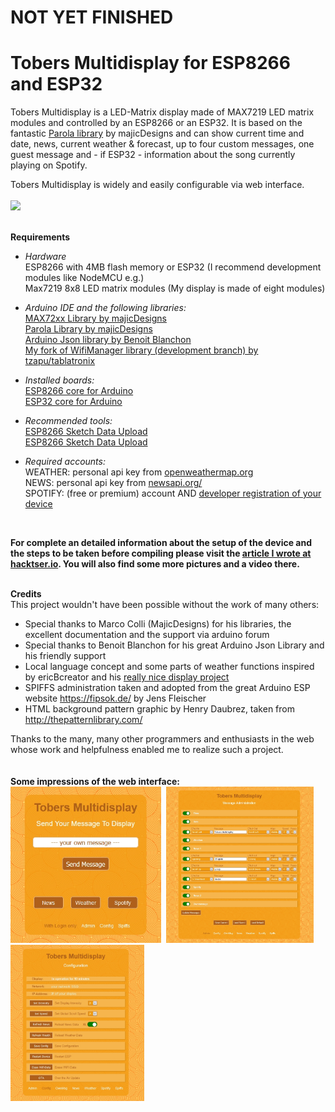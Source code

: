 # NOT YET FINISHED
# Tobers Multidisplay for ESP8266 and ESP32
Tobers Multidisplay is a LED-Matrix display made of MAX7219 LED matrix modules and controlled by an ESP8266 or an ESP32. It is based on the fantastic [Parola library](https://github.com/MajicDesigns/MD_MAX72XX) by majicDesigns and can show current time and date, news, current weather & forecast, up to four custom messages, one guest message and - if ESP32 - information about the song currently playing on Spotify.

Tobers Multidisplay is widely and easily configurable via web interface.<br><br>
<img src="showcase/Multidisplay_final.jpg" width="500">
<br><br>


**Requirements**<br>
* *Hardware*<br>
ESP8266 with 4MB flash memory or ESP32 (I recommend development modules like NodeMCU e.g.)<br>
Max7219 8x8 LED matrix modules (My display is made of eight modules)<br>

* *Arduino IDE and the following libraries:*<br>
[MAX72xx Library by majicDesigns](https://github.com/MajicDesigns/MD_MAX72XX)<br>
[Parola Library by majicDesigns](https://github.com/MajicDesigns/MD_Parola)<br>
[Arduino Json library by Benoit Blanchon](https://github.com/bblanchon/ArduinoJson)<br>
[My fork of WifiManager library (development branch) by tzapu/tablatronix](https://github.com/ElToberino/WiFiManager_for_Multidisplay)<br>

* *Installed boards:*<br>
[ESP8266 core for Arduino](https://github.com/esp8266/Arduino)<br>
[ESP32 core for Arduino](https://github.com/espressif/arduino-esp32)<br>

* *Recommended tools:*<br>
[ESP8266 Sketch Data Upload](https://github.com/esp8266/arduino-esp8266fs-plugin)<br>
[ESP8266 Sketch Data Upload](https://github.com/me-no-dev/arduino-esp32fs-plugin)<br>

* *Required accounts:*<br>
WEATHER: personal api key from [openweathermap.org](https://openweathermap.org/)<br>
NEWS: personal api key from [newsapi.org/](https://newsapi.org/)<br>
SPOTIFY: (free or premium) account AND [developer registration of your device](https://developer.spotify.com/dashboard/)<br>
<br>

**For complete an detailed information about the setup of the device and the steps to be taken before compiling please visit the [article I wrote at hacktser.io](https://www.hackster.io/eltoberino/tobers-multidisplay-for-esp8266-and-esp32-17cac9). You will also find some more pictures and a video there.**<br><br>

**Credits**<br>
This project wouldn't have been possible without the work of many others:
* Special thanks to Marco Colli (MajicDesigns) for his libraries, the excellent documentation and the support via arduino forum
* Special thanks to Benoit Blanchon for his great Arduino Json Library and his friendly support
* Local language concept and some parts of weather functions inspired by ericBcreator and his [really nice display project](https://www.hackster.io/ericBcreator/1024-led-matrix-wifi-message-board-with-menu-web-interface-1b2666)
* SPIFFS administration taken and adopted from the great Arduino ESP website https://fipsok.de/ by Jens Fleischer
* HTML background pattern graphic by Henry Daubrez, taken from http://thepatternlibrary.com/ <br>

Thanks to the many, many other programmers and enthusiasts in the web whose work and helpfulness enabled me to realize such a project.<br>
<br><br>
**Some impressions of the web interface:**<br>
<img src="showcase/public.jpg" height="250">&nbsp;&nbsp;<img src="showcase/admin.jpg" height="250">&nbsp;&nbsp;<img src="showcase/config.jpg" height="250">
<br>
